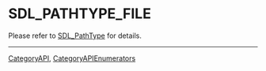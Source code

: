 # SDL_PATHTYPE_FILE

Please refer to [SDL_PathType](SDL_PathType) for details.

----
[CategoryAPI](CategoryAPI), [CategoryAPIEnumerators](CategoryAPIEnumerators)

